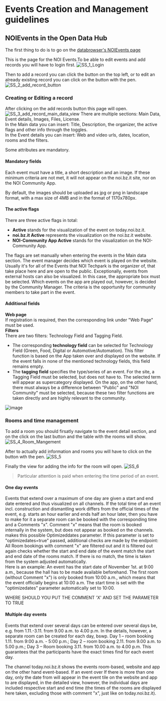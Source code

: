 # Events Creation and Management guidelines
## NOIEvents in the Open Data Hub
The first thing to do is to go on the [databrowser's NOIEvents page](https://databrowser.opendatahub.testingmachine.eu/dataset/table/tourism/v1/EventShort)

This is the page for the NOI Events.To be able to edit events and add records you will have to login first.
![SS_1_Login ](https://user-images.githubusercontent.com/101118017/223667128-db4e61f1-0828-4130-abc3-80460b87e12f.png)

Then to add a record you can click the button on the top left, or to edit an already existing record you can click on the button with the pen.
![SS_2_add_record_button](https://user-images.githubusercontent.com/101118017/223667646-f406ceb4-1871-4a43-b3c1-0115c961ad12.png)

<!-- ![image](https://user-images.githubusercontent.com/101118017/205593258-9d809208-a930-416c-9324-632aef9a2de8.png)
![image](https://user-images.githubusercontent.com/101118017/205593295-35839a0e-d1a0-4df6-b2b7-82dba051af5a.png) -->

### Creating or Editing a record
After clicking on the add records button this page will open.
![SS_3_add_record_main_data_view](https://user-images.githubusercontent.com/101118017/223690202-b5ea8a97-2587-460a-bbbf-62b3a86aa7ba.png)
There are multiple sections: Main Data, Event details, Images, Files, License.<br>
In the Main data you can insert: Title, Description, the organizer, the active flags and other info through the toggles.<br>
In the Event details you can insert: Web and video urls, dates, location, rooms and the filters.

Some attributes are mandatory.

#### Mandatory fields
Each event must have a title, a short description and an image. If these minimum criteria are not met, it will not appear on the noi.bz.it site, nor on the NOI Community App.

By default, the images should be uploaded as jpg or png in landscape format, with a max size of 4MB and in the format of 1170x780px.

#### The active flags
There are three active flags in total:
- **Active** stands for the visualization of the event on today.noi.bz.it.
- **noi.bz.it Active** represents the visualization on the noi.bz.it website.
- **NOI-Community App Active** stands for the visualization on the NOI-Community App.

The flags are set manually when entering the events in the Main data section. 
The event manager decides which event is played on the website. Usually it's for all of the Events that NOI Techpark is the organizer of, that take place here and are open to the public. Exceptionally, events from external hosts can also be visualized. In this case, the appropriate box must be selected. Which events on the app
are played out, however, is decided by the Community Manager. The criteria is the opportunity for community members to take part in the event.

#### Additional fields
**Web page** <br>
If registration is required, then the corresponding link under "Web Page" must be used.<br>
**Filters** <br>
There are two filters: Technology Field and Tagging Field.
- The corresponding **technology field** can be selected for Technology Field
(Green, Food, Digital or Automotive/Automation). This filter function is based on the
App taken over and displayed on the website. If the event falls in none of the
mentioned technology fields, this field remains empty.
- The **tagging field** specifies the type/series of an event. For the site, a
Tagging Field must be selected, but does not have to. The selected term will appear as
supercategory displayed. On the app, on the other hand, there must always be a difference between "Public" and "NOI Community" must be selected, because these two filter functions are taken directly and are highly relevant to the community.

![image](https://user-images.githubusercontent.com/101118017/205593964-97b190ae-0d07-4017-9831-d7f9757fa2fc.png)

### Rooms and time management
To add a room you should firsatly navigate to the event detail section, and on the click on the last button and the table with the rooms will show.
![SS_4_Room_Mangement](https://user-images.githubusercontent.com/101118017/223693449-d92b7b73-8751-45d5-a523-6e2eb035be8c.png)

After to actually add information and rooms you will have to click on the button wth the pen.
![SS_5](https://user-images.githubusercontent.com/101118017/223693744-0deda6de-10a6-486e-9079-7fdf8d8fadfa.png)

Finally the view for adding the info for the room will open.
![SS_6](https://user-images.githubusercontent.com/101118017/223694329-2c024047-f1d5-49b4-a891-a066b2cb018e.png)

> Particular attention is paid when entering the time period of an event.

#### One day events

Events that extend over a maximum of one day are given a start and end date
entered and thus visualized on all channels. If the total time of an event
incl. construction and dismantling work differs from the official times of the event, e.g.
starts an hour earlier and ends half an hour later, then you have to make for it
a separate room can be booked with the corresponding time and a
Comments "x". Comment "x" means that the room is booked internally in the system,
but does not appear as booked on the channels. makes this possible
Optimizeddates parameter. If this parameter is set to "optimizedates=true"
passed, additional checks are made by the endpoint: All
Room bookings with comment "x" are filtered out and it is filtered out again
checks whether the start and end date of the event match the start and end date of the
rooms match. If there is no match, the time is taken from the system
adjusted automatically. <br>
Here is an example: An event has the start date of November 1st. at 9:00 a.m., because the hall has to be made available beforehand. The first room (without
Comment "x") is only booked from 10:00 a.m., which means that the event
officially begins at 10:00 a.m. The start time is set with the "optimizedates" parameter
automatically set to 10:00.

WHERE SHOULD YOU PUT THE COMMENT 'X' AND SET THE PARAMETER TO TRUE

#### Multiple day events

Events that extend over several days can be entered over several days
be, e.g. from 1.11.-3.11. from 9.00 a.m. to 4.00 p.m. In the details, however, a
separate room can be created for each day, bswp. Day 1 – room booking 1.11. from
9:00 a.m. - 5:00 p.m.; Day 2 – room booking 2.11. from 9.00 a.m. to 5.00 p.m.; Day 3 – Room booking
3.11. from 10.00 a.m. to 4.00 p.m. This guarantees that the participants have the exact times
find for each event day. 

The channel today.noi.bz.it shows the events
room-based, website and app on the other hand event-based. If an event over
If there is more than one day, only the date from will appear in the event tile on the website and app
to are displayed, in the detailed view, however, the individual days are included
respective start and end time (the times of the rooms are displayed here
taken, excluding those with comment "x", just like on today.noi.bz.it).
